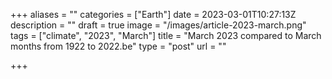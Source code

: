 +++
aliases = ""
categories = ["Earth"]
date = 2023-03-01T10:27:13Z
description = ""
draft = true
image = "/images/article-2023-march.png"
tags = ["climate", "2023", "March"]
title = "March 2023 compared to March months from 1922 to 2022.be"
type = "post"
url = ""

+++

